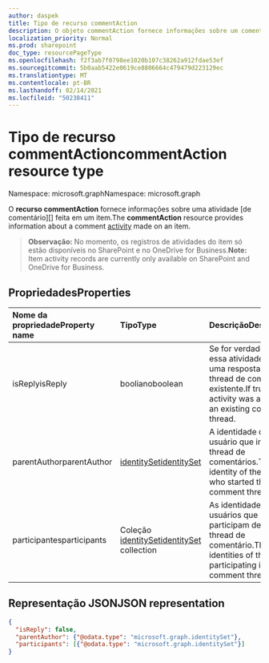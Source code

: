 ```yaml
---
author: daspek
title: Tipo de recurso commentAction
description: O objeto commentAction fornece informações sobre um comentário que foi feito em um item.
localization_priority: Normal
ms.prod: sharepoint
doc_type: resourcePageType
ms.openlocfilehash: f2f3ab7f0798ee1020b107c38262a912fdae53ef
ms.sourcegitcommit: 5b0aab5422e0619ce8806664c479479d223129ec
ms.translationtype: MT
ms.contentlocale: pt-BR
ms.lasthandoff: 02/14/2021
ms.locfileid: "50238411"
---
```

# <a name="commentaction-resource-type"></a><span data-ttu-id="dd4ea-103">Tipo de recurso commentAction</span><span class="sxs-lookup"><span data-stu-id="dd4ea-103">commentAction resource type</span></span>

<span data-ttu-id="dd4ea-104">Namespace: microsoft.graph</span><span class="sxs-lookup"><span data-stu-id="dd4ea-104">Namespace: microsoft.graph</span></span>

<span data-ttu-id="dd4ea-105">O **recurso commentAction** fornece informações sobre uma atividade [de comentário][] feita em um item.</span><span class="sxs-lookup"><span data-stu-id="dd4ea-105">The **commentAction** resource provides information about a comment [activity][] made on an item.</span></span>

><span data-ttu-id="dd4ea-106">**Observação:** No momento, os registros de atividades do item só estão disponíveis no SharePoint e no OneDrive for Business.</span><span class="sxs-lookup"><span data-stu-id="dd4ea-106">**Note:** Item activity records are currently only available on SharePoint and OneDrive for Business.</span></span>

[atividade]: itemactivity.md
[activity]: itemactivity.md

## <a name="properties"></a><span data-ttu-id="dd4ea-108">Propriedades</span><span class="sxs-lookup"><span data-stu-id="dd4ea-108">Properties</span></span>

| <span data-ttu-id="dd4ea-109">Nome da propriedade</span><span class="sxs-lookup"><span data-stu-id="dd4ea-109">Property name</span></span>    | <span data-ttu-id="dd4ea-110">Tipo</span><span class="sxs-lookup"><span data-stu-id="dd4ea-110">Type</span></span>                       | <span data-ttu-id="dd4ea-111">Descrição</span><span class="sxs-lookup"><span data-stu-id="dd4ea-111">Description</span></span>
|:-----------------|:---------------------------|:-----------------------------
| <span data-ttu-id="dd4ea-112">isReply</span><span class="sxs-lookup"><span data-stu-id="dd4ea-112">isReply</span></span>          | <span data-ttu-id="dd4ea-113">booliano</span><span class="sxs-lookup"><span data-stu-id="dd4ea-113">boolean</span></span>                    | <span data-ttu-id="dd4ea-114">Se for verdadeiro, essa atividade era uma resposta para um thread de comentário existente.</span><span class="sxs-lookup"><span data-stu-id="dd4ea-114">If true, this activity was a reply to an existing comment thread.</span></span>
| <span data-ttu-id="dd4ea-115">parentAuthor</span><span class="sxs-lookup"><span data-stu-id="dd4ea-115">parentAuthor</span></span>     | <span data-ttu-id="dd4ea-116">[identitySet][]</span><span class="sxs-lookup"><span data-stu-id="dd4ea-116">[identitySet][]</span></span>            | <span data-ttu-id="dd4ea-117">A identidade do usuário que iniciou o thread de comentários.</span><span class="sxs-lookup"><span data-stu-id="dd4ea-117">The identity of the user who started the comment thread.</span></span>
| <span data-ttu-id="dd4ea-118">participantes</span><span class="sxs-lookup"><span data-stu-id="dd4ea-118">participants</span></span>     | <span data-ttu-id="dd4ea-119">Coleção [identitySet][]</span><span class="sxs-lookup"><span data-stu-id="dd4ea-119">[identitySet][] collection</span></span> | <span data-ttu-id="dd4ea-120">As identidades dos usuários que participam deste thread de comentário.</span><span class="sxs-lookup"><span data-stu-id="dd4ea-120">The identities of the users participating in this comment thread.</span></span>

[identitySet]: identityset.md

## <a name="json-representation"></a><span data-ttu-id="dd4ea-122">Representação JSON</span><span class="sxs-lookup"><span data-stu-id="dd4ea-122">JSON representation</span></span>

<!-- {
  "blockType": "resource",
  "optionalProperties": [ ],
  "@type": "microsoft.graph.commentAction"
}-->

```json
{
  "isReply": false,
  "parentAuthor": {"@odata.type": "microsoft.graph.identitySet"},
  "participants": [{"@odata.type": "microsoft.graph.identitySet"}]
}
```
<!--
{
  "type": "#page.annotation",
  "description": "The commentAction object provides information about a comment that was made on an item.",
  "keywords": "activities,activity,action,comment",
  "section": "documentation",
  "tocPath": "Resources/commentAction",
  "suppressions": []
}
-->

